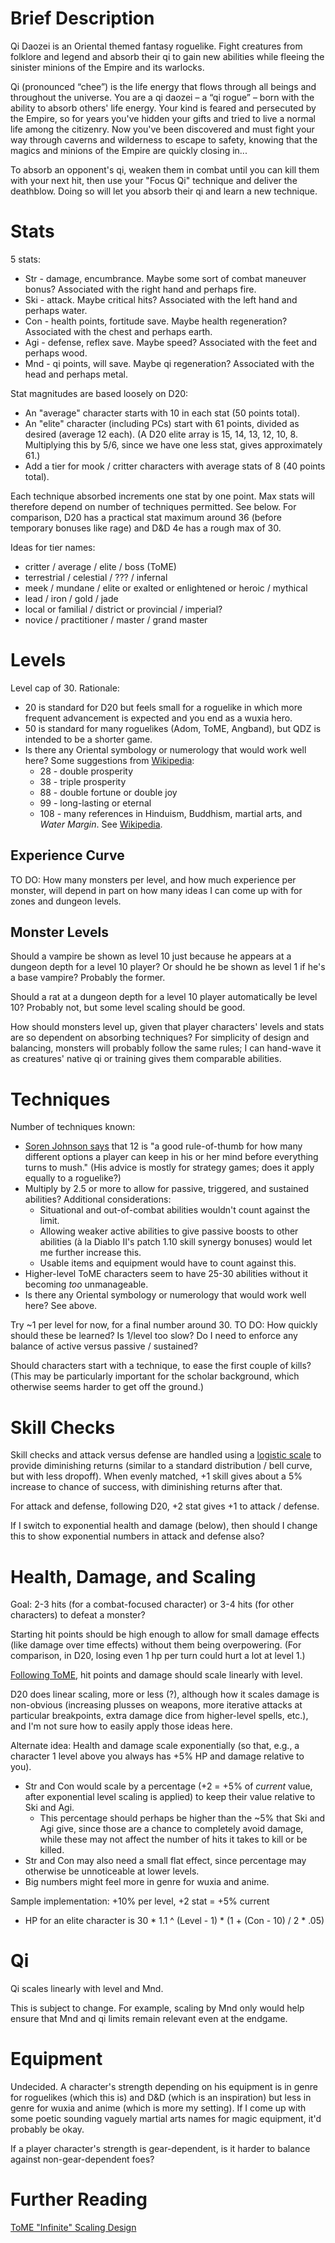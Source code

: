 Brief Description
=================

Qi Daozei is an Oriental themed fantasy roguelike.  Fight creatures from folklore and legend and absorb their qi to gain new abilities while fleeing the sinister minions of the Empire and its warlocks.

Qi (pronounced “chee”) is the life energy that flows through all beings and throughout the universe. You are a qi daozei – a “qi rogue” – born with the ability to absorb others' life energy. Your kind is feared and persecuted by the Empire, so for years you've hidden your gifts and tried to live a normal life among the citizenry. Now you've been discovered and must fight your way through caverns and wilderness to escape to safety, knowing that the magics and minions of the Empire are quickly closing in...

To absorb an opponent's qi, weaken them in combat until you can kill them with your next hit, then use your "Focus Qi" technique and deliver the deathblow. Doing so will let you absorb their qi and learn a new technique.

Stats 
=====

5 stats:

* Str - damage, encumbrance.  Maybe some sort of combat maneuver bonus?  Associated with the right hand and perhaps fire.
* Ski - attack.  Maybe critical hits?  Associated with the left hand and perhaps water.
* Con - health points, fortitude save.  Maybe health regeneration?  Associated with the chest and perhaps earth.
* Agi - defense, reflex save.  Maybe speed?  Associated with the feet and perhaps wood.
* Mnd - qi points, will save.  Maybe qi regeneration?  Associated with the head and perhaps metal.

Stat magnitudes are based loosely on D20:

* An "average" character starts with 10 in each stat (50 points total).
* An "elite" character (including PCs) start with 61 points, divided as desired (average 12 each).  (A D20 elite array is 15, 14, 13, 12, 10, 8.  Multiplying this by 5/6, since we have one less stat, gives approximately 61.)
* Add a tier for mook / critter characters with average stats of 8 (40 points total).

Each technique absorbed increments one stat by one point. Max stats will therefore depend on number of techniques permitted.  See below.  For comparison, D20 has a practical stat maximum around 36 (before temporary bonuses like rage) and D&D 4e has a rough max of 30.

Ideas for tier names:

* critter / average / elite / boss (ToME)
* terrestrial / celestial / ??? / infernal
* meek / mundane / elite or exalted or enlightened or heroic / mythical
* lead / iron / gold / jade
* local or familial / district or provincial / imperial?
* novice / practitioner / master / grand master

Levels
======

Level cap of 30.  Rationale:

* 20 is standard for D20 but feels small for a roguelike in which more frequent advancement is expected and you end as a wuxia hero.
* 50 is standard for many roguelikes (Adom, ToME, Angband), but QDZ is intended to be a shorter game.
* Is there any Oriental symbology or numerology that would work well here?  Some suggestions from [Wikipedia](http://en.wikipedia.org/wiki/Numbers_in_Chinese_culture):
    * 28 - double prosperity
    * 38 - triple prosperity
    * 88 - double fortune or double joy
    * 99 - long-lasting or eternal
    * 108 - many references in Hinduism, Buddhism, martial arts, and _Water Margin_.  See [Wikipedia](http://en.wikipedia.org/wiki/108_%28number%29).

Experience Curve
----------------

TO DO: How many monsters per level, and how much experience per monster, will depend in part on how many ideas I can come up with for zones and dungeon levels.

Monster Levels
--------------

Should a vampire be shown as level 10 just because he appears at a dungeon depth for a level 10 player? Or should he be shown as level 1 if he's a base vampire?  Probably the former.

Should a rat at a dungeon depth for a level 10 player automatically be level 10?  Probably not, but some level scaling should be good.

How should monsters level up, given that player characters' levels and stats are so dependent on absorbing techniques?  For simplicity of design and balancing, monsters will probably follow the same rules; I can hand-wave it as creatures' native qi or training gives them comparable abilities.

Techniques
==========

Number of techniques known:

* [Soren Johnson says](http://gamasutra.com/view/news/193428/Seven_Deadly_Sins_of_strategy_game_design.php) that 12 is "a good rule-of-thumb for how many different options a player can keep in his or her mind before everything turns to mush."  (His advice is mostly for strategy games; does it apply equally to a roguelike?)
* Multiply by 2.5 or more to allow for passive, triggered, and sustained abilities?  Additional considerations:
    * Situational and out-of-combat abilities wouldn't count against the limit.
    * Allowing weaker active abilities to give passive boosts to other abilities (à la Diablo II's patch 1.10 skill synergy bonuses) would let me further increase this.
    * Usable items and equipment would have to count against this.
* Higher-level ToME characters seem to have 25-30 abilities without it becoming *too* unmanageable.
* Is there any Oriental symbology or numerology that would work well here?  See above.

Try ~1 per level for now, for a final number around 30. TO DO: How quickly should these be learned? Is 1/level too slow? Do I need to enforce any balance of active versus passive / sustained?

Should characters start with a technique, to ease the first couple of kills?  (This may be particularly important for the scholar background, which otherwise seems harder to get off the ground.)

Skill Checks
============

Skill checks and attack versus defense are handled using a [logistic scale](http://en.wikipedia.org/wiki/Logistic_distribution) to provide diminishing returns (similar to a standard distribution / bell curve, but with less dropoff).  When evenly matched, +1 skill gives about a 5% increase to chance of success, with diminishing returns after that.

For attack and defense, following D20, +2 stat gives +1 to attack / defense.

If I switch to exponential health and damage (below), then should I change this to show exponential numbers in attack and defense also?

Health, Damage, and Scaling
===========================

Goal: 2-3 hits (for a combat-focused character) or 3-4 hits (for other characters) to defeat a monster?

Starting hit points should be high enough to allow for small damage effects (like damage over time effects) without them being overpowering.  (For comparison, in D20, losing even 1 hp per turn could hurt a lot at level 1.)

[Following ToME](http://forums.te4.org/viewtopic.php?f=36&t=38632), hit points and damage should scale linearly with level.

D20 does linear scaling, more or less (?), although how it scales damage is non-obvious (increasing plusses on weapons, more iterative attacks at particular breakpoints, extra damage dice from higher-level spells, etc.), and I'm not sure how to easily apply those ideas here.

Alternate idea: Health and damage scale exponentially (so that, e.g., a character 1 level above you always has +5% HP and damage relative to you).

* Str and Con would scale by a percentage (+2 = +5% of _current_ value, after exponential level scaling is applied) to keep their value relative to Ski and Agi.
    * This percentage should perhaps be higher than the ~5% that Ski and Agi give, since those are a chance to completely avoid damage, while these may not affect the number of hits it takes to kill or be killed.
* Str and Con may also need a small flat effect, since percentage may otherwise be unnoticeable at lower levels.
* Big numbers might feel more in genre for wuxia and anime.

Sample implementation: +10% per level, +2 stat = +5% current
* HP for an elite character is 30 * 1.1 ^ (Level - 1) * (1 + (Con - 10) / 2 * .05)

Qi
==

Qi scales linearly with level and Mnd.

This is subject to change.  For example, scaling by Mnd only would help ensure that Mnd and qi limits remain relevant even at the endgame.

Equipment
=========

Undecided.  A character's strength depending on his equipment is in genre for roguelikes (which this is) and D&D (which is an inspiration) but less in genre for wuxia and anime (which is more my setting).  If I come up with some poetic sounding vaguely martial arts names for magic equipment, it'd probably be okay.

If a player character's strength is gear-dependent, is it harder to balance against non-gear-dependent foes?

Further Reading
===============

[ToME "Infinite" Scaling Design](http://forums.te4.org/viewtopic.php?f=36&t=38632)

